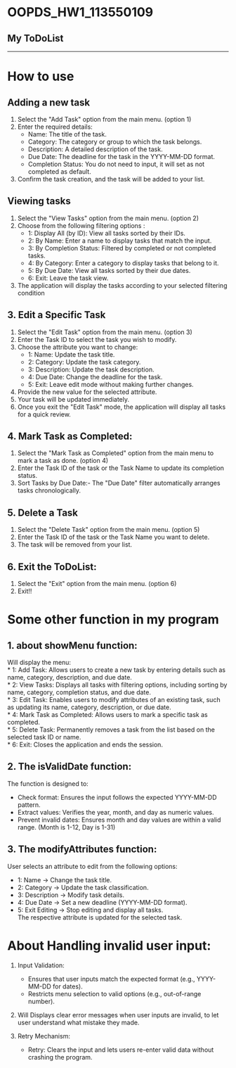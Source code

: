 # OOPDS_HW1_113550109
## My ToDoList
----------------------
# How to use
## Adding a new task
1. Select the "Add Task" option from the main menu. (option 1)  
2. Enter the required details:  
   * Name: The title of the task.  
   * Category: The category or group to which the task belongs.  
   * Description: A detailed description of the task.  
   * Due Date: The deadline for the task in the YYYY-MM-DD format.  
   * Completion Status: You do not need to input, it will set as not completed as default.  
3. Confirm the task creation, and the task will be added to your list.  

## Viewing tasks
1. Select the "View Tasks" option from the main menu. (option 2)
2. Choose from the following filtering options :   
   * 1: Display All (by ID): View all tasks sorted by their IDs.      
   * 2: By Name: Enter a name to display tasks that match the input.      
   * 3: By Completion Status: Filtered by completed or not completed tasks.      
   * 4: By Category: Enter a category to display tasks that belong to it.      
   * 5: By Due Date: View all tasks sorted by their due dates.      
   * 6: Exit: Leave the task view.  
3. The application will display the tasks according to your selected filtering condition

## 3. Edit a Specific Task
1. Select the "Edit Task" option from the main menu. (option 3)
2. Enter the Task ID to select the task you wish to modify.
3. Choose the attribute you want to change:   
   * 1: Name: Update the task title.   
   * 2: Category: Update the task category.   
   * 3: Description: Update the task description.   
   * 4: Due Date: Change the deadline for the task.   
   * 5: Exit: Leave edit mode without making further changes.
4. Provide the new value for the selected attribute.   
5. Your task will be updated immediately.
6. Once you exit the "Edit Task" mode, the application will display all tasks for a quick review.

## 4. Mark Task as Completed:
1. Select the "Mark Task as Completed" option from the main menu to mark a task as done. (option 4)
2. Enter the Task ID of the task or the Task Name to update its completion status.
3. Sort Tasks by Due Date:- The "Due Date" filter automatically arranges tasks chronologically.

## 5. Delete a Task
1. Select the "Delete Task" option from the main menu. (option 5)
2. Enter the Task ID of the task or the Task Name you want to delete.
3. The task will be removed from your list.

## 6. Exit the ToDoList:
1. Select the "Exit" option from the main menu. (option 6)
2. Exit!!

# Some other function in my program 
## 1. about showMenu function:
Will display the menu:    
    * 1: Add Task: Allows users to create a new task by entering details such as name, category, description, and due date.     
    * 2: View Tasks: Displays all tasks with filtering options, including sorting by name, category, completion status, and due date.    
    * 3: Edit Task: Enables users to modify attributes of an existing task, such as updating its name, category, description, or due date.    
    * 4: Mark Task as Completed: Allows users to mark a specific task as completed.    
    * 5: Delete Task: Permanently removes a task from the list based on the selected task ID or name.   
    * 6: Exit: Closes the application and ends the session.    

## 2. The isValidDate function:
The function is designed to: 
   - Check format: Ensures the input follows the expected YYYY-MM-DD pattern.
   - Extract values: Verifies the year, month, and day as numeric values.
   - Prevent invalid dates: Ensures month and day values are within a valid range. (Month is 1-12, Day is 1-31) 

## 3. The modifyAttributes function: 
User selects an attribute to edit from the following options:   
  * 1: Name → Change the task title.   
  * 2: Category → Update the task classification.
  * 3: Description → Modify task details.   
  * 4: Due Date → Set a new deadline (YYYY-MM-DD format).   
  * 5: Exit Editing → Stop editing and display all tasks.   
The respective attribute is updated for the selected task.

# About Handling invalid user input:
1. Input Validation:
   - Ensures that user inputs match the expected format (e.g., YYYY-MM-DD for dates).
   - Restricts menu selection to valid options (e.g., out-of-range number).

2. Will Displays clear error messages when user inputs are invalid, to let user understand what mistake they made.

3. Retry Mechanism:
   - Retry: Clears the input and lets users re-enter valid data without crashing the program.
























